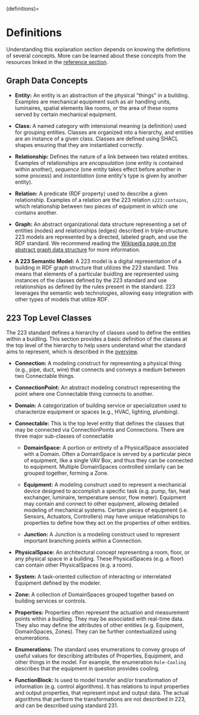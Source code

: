 (definitions)=
# Definitions 

Understanding this explanation section depends on knowing the defintions of several concepts. More can be learned about these concepts from the resources linked in the [reference section](open223-resources).

## Graph Data Concepts

 - **Entity:** An entity is an abstraction of the physical "things" in a building. Examples are mechanical equipment such as air handling units, luminaires, spatial elements like rooms, or the area of these rooms served by certain mechanical equipment.

 - **Class:** A named category with intensional meaning (a definition) used for grouping entities.
Classes are organized into a hierarchy, and entities are an instance of a given class. Classes are defined using SHACL shapes ensuring that they are instantiated correctly.

 - **Relationship:** Defines the nature of a link between two related entities.
Examples of relationships are *encapsulation* (one entity is contained within another), *sequence* (one entity takes effect before another in some process) and *instantiation* (one entity's type is given by another entity).

- **Relation:** A predicate (RDF property) used to describe a given relationship.
Examples of a relation are the 223 relation `s223:contains`, which relationship between two pieces of equipment in which one contains another.  

 - **Graph:** An abstract organizational data structure representing a set of entities (nodes) and relationships (edges) described in triple-structure. 223 models are represented by a directed, labeled graph, and use the RDF standard. We recommend reading the [Wikipedia page on the abstract graph data structure](https://en.wikipedia.org/wiki/Graph_(abstract_data_type)) for more information.

 - **A 223 Semantic Model:** A 223 model is a digital representation of a building in RDF graph structure that utilizes the 223 standard. This means that elements of a particular buidling are represented using instances of the classes defined by the 223 standard and use relationships as defined by the rules present in the standard. 223 leverages the semantic web technologies, allowing easy integration with other types of models that utilize RDF.

## 223 Top Level Classes

The 223 standard defines a hierarchy of classes used to define the entities within a buidling. This section provides a basic definition of the classes at the top level of the hierarchy to help users understand what the standard aims to represent, which is described in the [overview](223-overview). 

 - **Connection:** A modeling construct for representing a physical thing (e.g., pipe, duct, wire) that connects and conveys a medium between two Connectable things.

 - **ConnectionPoint:** An abstract modeling construct representing the point where one Connectable thing connects to another.

 - **Domain:** A categorization of building service or specialization used to characterize equipment or spaces (e.g., HVAC, lighting, plumbing).

 - **Connectable:** This is the top level entity that defines the classes that may be connected via ConnectionPoints and Connections. There are three major sub-classes of connectable

    - **DomainSpace:** A portion or entirety of a PhysicalSpace associated with a Domain. Often a DomainSpace is served by a particular piece of equipment, like a single VAV Box, and thus they can be connected to equipment. Multiple DomainSpaces controlled similarly can be grouped together, forming a Zone.

    - **Equipment:** A modeling construct used to represent a mechanical device designed to accomplish a specific task (e.g. pump, fan, heat exchanger, luminaire, temperature sensor, flow meter). Equipment may contain and connect to other equipment, allowing detailed modeling of mechanical systems. Certain pieces of equipment (i.e. Sensors, Actuators, Controllers) may have unique relationships to properties to define how they act on the properties of other entities.

    - **Junction:** A Junction is a modeling construct used to represent important branching points within a Connection.

 - **PhysicalSpace:** An architectural concept representing a room, floor, or any physical space in a building. These PhysicalSpaces (e.g. a floor) can contain other PhysicalSpaces (e.g. a room).

 - **System:** A task-oriented collection of interacting or interrelated Equipment defined by the modeler.

 - **Zone:** A collection of DomainSpaces grouped together based on building services or controls.

 - **Properties:** Properties often represent the actuation and measurement points within a buidling. They may be associated with real-time data. They also may define the attributes of other entities (e.g. Equipment, DomainSpaces, Zones). They can be further contextualized using enumerations.

 - **Enumerations:** The standard uses enumerations to convey groups of useful values for describing attributes of Properties, Equipment, and other things in the model. For example, the enumeration `Role-Cooling` describes that the equipment in question provides cooling.

 - **FunctionBlock:** Is used to model transfer and/or transformation of information (e.g. control algorithms). It has relations to input properties and output properties, that represent input and output data. The actual algorithms that perform the transformations are not described in 223, and can be described using standard 231.

